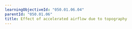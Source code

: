 ```yaml
---
learningObjectiveId: "050.01.06.04"
parentId: "050.01.06"
title: Effect of accelerated airflow due to topography
---
```


